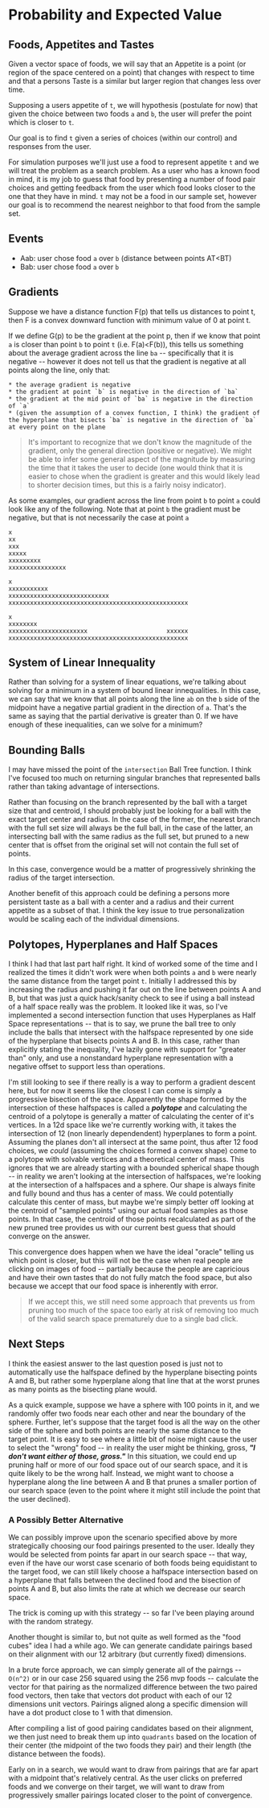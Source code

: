 # Probability and Expected Value

## Foods, Appetites and Tastes

Given a vector space of foods, we will say that an Appetite is a point (or region of the space centered on a point) that changes with respect to time and that a persons Taste is a similar but larger region that changes less over time. 

Supposing a users appetite of `t`, we will hypothesis (postulate for now) that given the choice between two foods `a` and `b`, the user will prefer the point which is closer to `t`. 

Our goal is to find `t` given a series of choices (within our control) and responses from the user. 

For simulation purposes we'll just use a food to represent appetite `t` and we will treat the problem as a search problem. As a user who has a known food in mind, it is my job to guess that food by presenting a number of food pair choices and getting feedback from the user which food looks closer to the one that they have in mind.  `t` may not be a food in our sample set, however our goal is to recommend the nearest neighbor to that food from the sample set.

## Events

* Aab: user chose food `a` over `b` (distance between points AT<BT)
* Bab: user chose food `a` over `b`



## Gradients

Suppose we have a distance function F(p) that tells us distances to point t, then F is a convex downward function with minimum value of 0 at point t. 

If we define G(p) to be the gradient at the point p, then if we know that point `a` is closer than point `b` to point `t` (i.e. F(a)<F(b)), this tells us something about the average gradient across the line `ba` -- specifically that it is negative -- however it does not tell us that the gradient is negative at all points along the line, only that:

	* the average gradient is negative
	* the gradient at point `b` is negative in the direction of `ba`
	* the gradient at the mid point of `ba` is negative in the direction of `a` 
	* (given the assumption of a convex function, I think) the gradient of the hyperplane that bisects `ba` is negative in the direction of `ba` at every point on the plane 

> It's important to recognize that we don't know the magnitude of the gradient, only the general direction (positive or negative). We might be able to infer some general aspect of the magnitude by measuring the time that it takes the user to decide (one would think that it is easier to chose when the gradient is greater and this would likely lead to shorter decision times, but this is a fairly noisy indicator). 
 
As some examples, our gradient across the line from point `b` to point `a` could look like any of the following. Note that at point `b` the gradient must be negative, but that is not necessarily the case at point `a`
 
```
x
xx
xxx
xxxxx
xxxxxxxxx
xxxxxxxxxxxxxxxx
```


```
x
xxxxxxxxxxx
xxxxxxxxxxxxxxxxxxxxxxxxxxxx
xxxxxxxxxxxxxxxxxxxxxxxxxxxxxxxxxxxxxxxxxxxxxxxxxx
```


```
x
xxxxxxxx
xxxxxxxxxxxxxxxxxxxxxx                      xxxxxx
xxxxxxxxxxxxxxxxxxxxxxxxxxxxxxxxxxxxxxxxxxxxxxxxxx
```


## System of Linear Innequality

Rather than solving for a system of linear equations, we're talking about solving for a minimum in a system of bound linear innequalities. In this case, we can say that we know that all points along the line `ab` on the `b` side of the midpoint have a negative partial gradient in the direction of `a`. That's the same as saying that the partial derivative is greater than 0. If we have enough of these inequalities, can we solve for a minimum?

## Bounding Balls

I may have missed the point of the `intersection` Ball Tree function. I think I've focused too much on returning singular branches that represented balls rather than taking advantage of intersections. 

Rather than focusing on the branch represented by the ball with a target size that and centroid, I should probably just be looking for a ball with the exact target center and radius. In the case of the former, the nearest branch with the full set size will always be the full ball, in the case of the latter, an intersecting ball with the same radius as the full set, but pruned to a new center that is offset from the original set will not contain the full set of points.

In this case, convergence would be a matter of progressively shrinking the radius of the target intersection.

Another benefit of this approach could be defining a persons more persistent taste as a ball with a center and a radius and their current appetite as a subset of that. I think the key issue to true personalization would be scaling each of the individual dimensions.

## Polytopes, Hyperplanes and Half Spaces

I think I had that last part half right. It kind of worked some of the time and I realized the times it didn't work were when both points `a` and `b` were nearly the same distance from the target point `t`. Initially I addressed this by increasing the radius and pushing it far out on the line between points A and B, but that was just a quick hack/sanity check to see if using a ball instead of a half space really was the problem. It looked like it was, so I've implemented a second intersection function that uses Hyperplanes as Half Space representations -- that is to say, we prune the ball tree to only include the balls that intersect with the halfspace represented by one side of the hyperplane that bisects points A and B. In this case, rather than explicitly stating the inequality, I've lazily gone with support for "greater than" only, and use a nonstandard hyperplane representation with a negative offset to support less than operations.

I'm still looking to see if there really is a way to perform a gradient descent here, but for now it seems like the closest I can come is simply a progressive bisection of the space. Apparently the shape formed by the intersection of these halfspaces is called a _**polytope**_ and calculating the centroid of a polytope is generally a matter of calculating the center of it's vertices. In a 12d space like we're currently working with, it takes the intersection of 12 (non linearly dependendent) hyperplanes to form a point. Assuming the planes don't all intersect at the same point, thus after 12 food choices, we _could_ (assuming the choices formed a convex shape) come to a polytope with solvable vertices and a theoretical center of mass. This ignores that we are already starting with a bounded spherical shape though -- in reality we aren't looking at the intersection of halfspaces, we're looking at the intersection of a halfspaces and a sphere. Our shape is always finite and fully bound and thus has a center of mass.  We could potentially calculate this center of mass, but maybe we're simply better off looking at the centroid of "sampled points" using our actual food samples as those points. In that case, the centroid of those points recalculated as part of the new pruned tree provides us with our current best guess that should converge on the answer. 

This convergence does happen when we have the ideal "oracle" telling us which point is closer, but this will not be the case when real people are clicking on images of food -- partially because the people are capricious and have their own tastes that do not fully match the food space, but also because we accept that our food space is inherently with error. 

> If we accept this, we still need some approach that prevents us from pruning too much of the space too early at risk of removing too much of the valid search space prematurely due to a single bad click. 

## Next Steps

I think the easiest answer to the last question posed is just not to automatically use the halfspace defined by the hyperplane bisecting points A and B, but rather some hyperplane along that line that at the worst prunes as many points as the bisecting plane would. 

As a quick example, suppose we have a sphere with 100 points in it, and we randomly offer two foods near each other and near the boundary of the sphere. Further, let's suppose that the target food is all the way on the other side of the sphere and both points are nearly the same distance to the target point. It is easy to see where a little bit of noise might cause the user to select the "wrong" food -- in reality the user might be thinking, gross, _**"I don't want either of those, gross."**_ In this situation, we could end up pruning half or more of our food space out of our search space, and it is quite likely to be the wrong half. Instead, we might want to choose a hyperplane along the line between A and B that prunes a smaller portion of our search space (even to the point where it might still include the point that the user declined). 

### A Possibly Better Alternative

We can possibly improve upon the scenario specified above by more strategically choosing our food pairings presented to the user. Ideally they would be selected from points far apart in our search space -- that way, even if the have our worst case scenario of both foods being equidistant to the target food, we can still likely choose a halfspace intersection based on a hyperplane that falls between the declined food and the bisection of points A and B, but also limits the rate at which we decrease our search space. 

The trick is coming up with this strategy -- so far I've been playing around with the random strategy. 

Another thought is similar to, but not quite as well formed as the "food cubes" idea I had a while ago. We can generate candidate pairings based on their alignment with our 12 arbitrary (but currently fixed) dimensions. 

In a brute force approach, we can simply generate all of the pairngs -- `O(n^2)` or in our case 256 squared using the 256 mvp foods -- calculate the vector for that pairing as the normalized difference between the two paired food vectors, then take that vectors dot product with each of our 12 dimensions unit vectors. Pairings aligned along a specific dimension will have a dot product close to 1 with that dimension. 

After compiling a list of good pairing candidates based on their alignment, we then just need to break them up into `quadrants` based on the location of their center (the midpoint of the two foods they pair) and their length (the distance between the foods). 

Early on in a search, we would want to draw from pairings that are far apart with a midpoint that's relatively central. As the user clicks on preferred foods and we converge on their target, we will want to draw from progressively smaller pairings located closer to the point of convergence.  